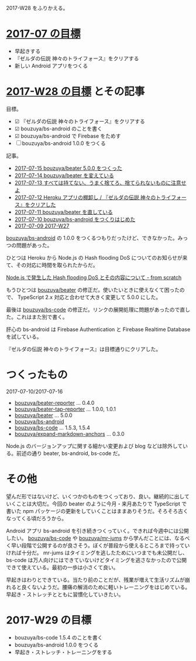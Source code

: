 2017-W28 をふりかえる。

# [2017-07 の目標][2017-06-30]

- 早起きする
- 『ゼルダの伝説 神々のトライフォース』をクリアする
- 新しい Android アプリをつくる

# [2017-W28 の目標][2017-07-09] とその記事

目標。

- ☑ 『ゼルダの伝説 神々のトライフォース』をクリアする
- ☑ bouzuya/bs-android のことを書く
- ☑ bouzuya/bs-android で Firebase をためす
- ☐ bouzuya/bs-android 1.0.0 をつくる

記事。

- [2017-07-15 bouzuya/beater 5.0.0 をつくった][2017-07-15]
- [2017-07-14 bouzuya/beater を変えている][2017-07-14]
- [2017-07-13 すべては持てない、うまく捨てろ、捨てられないものに注意せよ][2017-07-13]
- [2017-07-12 Heroku アプリの棚卸し / 『ゼルダの伝説 神々のトライフォース』をクリアした][2017-07-12]
- [2017-07-11 bouzuya/beater を直している][2017-07-11]
- [2017-07-10 bouzuya/bs-android をつくりはじめた][2017-07-10]
- [2017-07-09 2017-W27][2017-07-09]

[bouzuya/bs-android][] の 1.0.0 をつくるつもりだったけど、できなかった。みっつの問題があった。

ひとつは Heroku から Node.js の Hash flooding DoS についてのお知らせが来て、その対応に時間を取られたからだ。

[Node.js で発生した Hash flooding DoS とその内容について - from scratch](http://yosuke-furukawa.hatenablog.com/entry/2017/07/15/104616)

もうひとつは [bouzuya/beater][] の修正だ。使いたいときに使えなくて困ったので、 TypeScript 2.x 対応と合わせて大きく変更して 5.0.0 にした。

最後は [bouzuya/bs-code][] の修正だ。リンクの展開処理に問題があったので直した。これはまた別で書く。

肝心の bs-android は Firebase Authentication と Firebase Realtime Database を試している。

『ゼルダの伝説 神々のトライフォース』は目標通りにクリアした。

# つくったもの

2017-07-10/2017-07-16

- [bouzuya/beater-reporter][] ... 0.4.0
- [bouzuya/beater-tap-reporter][] ... 1.0.0, 1.0.1
- [bouzuya/beater][] ... 5.0.0
- [bouzuya/bs-android][]
- [bouzuya/bs-code][] ... 1.5.3, 1.5.4
- [bouzuya/expand-markdown-anchors][] ... 0.3.0

Node.js のバージョンアップに関する細かい変更および blog などは除外している。前述の通り beater, bs-android, bs-code だ。

# その他

望んだ形ではないけど、いくつかのものをつくっており、良い。継続的に出していくことは大切だ。今回の beater のように今月・来月あたりで TypeScript で書いた npm パッケージの更新をしていくことはままありそうだ。そろそろ古くなってくる頃だろうから。

Android アプリ bs-android を引き続きつくっていく。できれば今週中には公開したい。 [bouzuya/bs-code][] や [bouzuya/mr-jums][] から学んだことには、なるべく早い段階で公開するのが良さそう。ぼくが普段から使えるところまで持っていければ十分だ。 mr-jums はタイミングを逃したためにいつまでも未公開だし、 bs-code は万人向けにはできていないけどタイミングを逃さなかったので公開できて使えている。最初の一歩は小さくて良い。

早起きはわりとできている。当たり前のことだが、残業が増えて生活リズムが崩れると良くないようだ。腰痛の解消のために軽いトレーニングをはじめている。早起き・ストレッチとともに習慣化していきたい。

# 2017-W29 の目標

- bouzuya/bs-code 1.5.4 のことを書く
- bouzuya/bs-android 1.0.0 をつくる
- 早起き・ストレッチ・トレーニングをする

[2017-06-30]: https://blog.bouzuya.net/2017/06/30/
[2017-07-09]: https://blog.bouzuya.net/2017/07/09/
[2017-07-10]: https://blog.bouzuya.net/2017/07/10/
[2017-07-11]: https://blog.bouzuya.net/2017/07/11/
[2017-07-12]: https://blog.bouzuya.net/2017/07/12/
[2017-07-13]: https://blog.bouzuya.net/2017/07/13/
[2017-07-14]: https://blog.bouzuya.net/2017/07/14/
[2017-07-15]: https://blog.bouzuya.net/2017/07/15/
[bouzuya/beater-reporter]: https://github.com/bouzuya/beater-reporter
[bouzuya/beater-tap-reporter]: https://github.com/bouzuya/beater-tap-reporter
[bouzuya/beater]: https://github.com/bouzuya/beater
[bouzuya/bs-android]: https://github.com/bouzuya/bs-android
[bouzuya/bs-code]: https://github.com/bouzuya/bs-code
[bouzuya/expand-markdown-anchors]: https://github.com/bouzuya/expand-markdown-anchors
[bouzuya/mr-jums]: https://github.com/bouzuya/mr-jums
